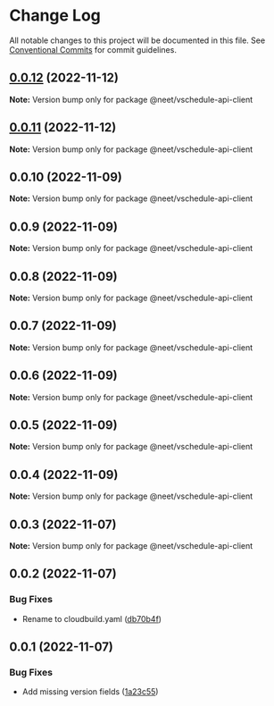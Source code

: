 # Change Log

All notable changes to this project will be documented in this file.
See [Conventional Commits](https://conventionalcommits.org) for commit guidelines.

## [0.0.12](https://github.com/neet/vschedule/compare/@neet/vschedule-api-client@0.0.11...@neet/vschedule-api-client@0.0.12) (2022-11-12)

**Note:** Version bump only for package @neet/vschedule-api-client

## [0.0.11](https://github.com/neet/vschedule/compare/@neet/vschedule-api-client@0.0.10...@neet/vschedule-api-client@0.0.11) (2022-11-12)

**Note:** Version bump only for package @neet/vschedule-api-client

## 0.0.10 (2022-11-09)

**Note:** Version bump only for package @neet/vschedule-api-client

## 0.0.9 (2022-11-09)

**Note:** Version bump only for package @neet/vschedule-api-client

## 0.0.8 (2022-11-09)

**Note:** Version bump only for package @neet/vschedule-api-client

## 0.0.7 (2022-11-09)

**Note:** Version bump only for package @neet/vschedule-api-client

## 0.0.6 (2022-11-09)

**Note:** Version bump only for package @neet/vschedule-api-client

## 0.0.5 (2022-11-09)

**Note:** Version bump only for package @neet/vschedule-api-client

## 0.0.4 (2022-11-09)

**Note:** Version bump only for package @neet/vschedule-api-client

## 0.0.3 (2022-11-07)

**Note:** Version bump only for package @neet/vschedule-api-client

## 0.0.2 (2022-11-07)

### Bug Fixes

* Rename to cloudbuild.yaml ([db70b4f](https://github.com/neet/vschedule/commit/db70b4f42daf898f364266b2fb03696e6972170d))

## 0.0.1 (2022-11-07)

### Bug Fixes

* Add missing version fields ([1a23c55](https://github.com/neet/refined-itsukara-link/commit/1a23c550155e6b691aaacd050b149b8445a11965))
